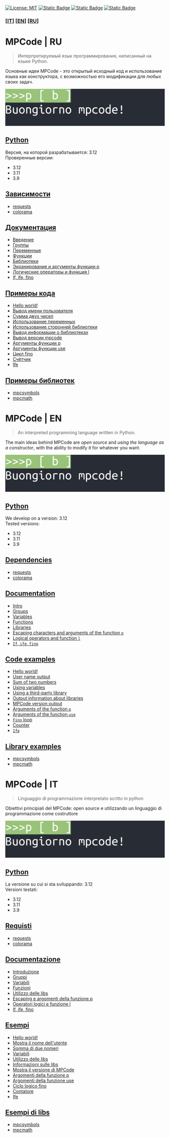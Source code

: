 [![License: MIT](https://img.shields.io/badge/License-MIT-blue.svg)](https://opensource.org/license/mit)
[![Static Badge](https://img.shields.io/badge/discord-%23151516?logo=discord&logoColor=%23ffffff&labelColor=%235662f6)](https://discord.gg/eKCgfGJWzG)
[![Static Badge](https://img.shields.io/badge/%D0%BF%D0%BE%D0%B4%D0%B4%D0%B5%D1%80%D0%B6%D0%B0%D1%82%D1%8C%20%D0%BD%D0%B0%D1%81-%23ffffff?logo=boosty&logoColor=%23ffffff&labelColor=%23f0642b)](https://boosty.to/weksoftware)
[![Static Badge](https://img.shields.io/badge/reddit-%23ff4500?logo=reddit&logoColor=white&labelColor=%23ff4500&color=white)](https://www.reddit.com/user/weksoftware/)

### [[IT](#mpcode--it)] [[EN](#mpcode--en)] [[RU](#mpcode--ru)]

# MPCode | RU
> Интерпретируемый язык программирования, написанный на языке Python.

Основные идеи MPCode - это открытый исходный код и использование языка как конструктора, с возможностью его модификации для любых своих задач.

![banner](mpcode.png)

## [Python](https://python.org)
Версия, на которой разрабатывается: 3.12\
Проверенные версии:
- 3.12
- 3.11
- 3.9

## [Зависимости](requirements.txt)
- [requests](https://github.com/psf/requests)
- [colorama](https://github.com/tartley/colorama)

## [Документация](start_ru.md)
- [Введение](start_ru.md#введение)
- [Группы](start_ru.md#группы)
- [Переменные](start_ru.md#переменные)
- [Функции](start_ru.md#функции)
- [Библиотеки](start_ru.md#библиотеки)
- [Экранирование и аргументы функции p](start_ru.md#экранирование-и-аргументы-функции-p)
- [Логические операторы и функция l](start_ru.md#логические-операторы-и-функция-l)
- [If, ife, fino](start_ru.md#if-ife-fino)

## [Примеры кода](examples/mpcode/)
- [Hello world!](examples/mpcode/hello_world.txt)
- [Вывод имени пользователя](examples/mpcode/print_name.txt)
- [Сумма двух чисел](examples/mpcode/sum.txt)
- [Использование переменных](examples/mpcode/vars_test.txt)
- [Использование сторонней библиотеки](examples/mpcode/use_lib.txt)
- [Вывод информации о библиотеках](examples/mpcode/info_about_libs.txt)
- [Вывод версии mpcode](examples/mpcode/check_version_mpcode.txt)
- [Аргументы функции p](examples/mpcode/p_arguments.txt)
- [Аргументы функции use](examples/mpcode/use_lib_p_o.txt)
- [Цикл fino](examples/mpcode/fino.txt)
- [Счётчик](examples/mpcode/counter.txt)
- [Ife](examples/mpcode/ife.txt)

## [Примеры библиотек](libs_in_mpcode.md)
- [mpcsymbols](https://github.com/Mister-Wek/mpcsymbols)
- [mpcmath](https://github.com/Mister-Wek/mpcmath)



# MPCode | EN
> An interpreted programming language written in Python.

The main ideas behind MPCode are *open source* and *using the language as a constructor*, with the ability to modify it for whatever you want.

![banner](mpcode.png)

## [Python](https://python.org)
We develop on a version: 3.12\
Tested versions:
- 3.12
- 3.11
- 3.9

## [Dependencies](requirements.txt)
- [requests](https://github.com/psf/requests)
- [colorama](https://github.com/tartley/colorama)

## [Documentation](start_en.md)
- [Intro](start_en.md#intro)
- [Groups](start_en.md#groups)
- [Variables](start_en.md#variables)
- [Functions](start_en.md#functions)
- [Libraries](start_en.md#libraries)
- [Escaping characters and arguments of the function `p`](start_en.md#escaping-characters-and-arguments-of-the-function-p)
- [Logical operators and function `l`](start_en.md#logical-operators-and-function-l)
- [`If`, `ife`, `fino`](start_en.md#if-ife-fino)

## [Code examples](examples/mpcode/)
- [Hello world!](examples/mpcode/hello_world.txt)
- [User name output](examples/mpcode/print_name.txt)
- [Sum of two numbers](examples/mpcode/sum.txt)
- [Using variables](examples/mpcode/vars_test.txt)
- [Using a third-party library](examples/mpcode/use_lib.txt)
- [Output information about libraries](examples/mpcode/info_about_libs.txt)
- [MPCode version output](examples/mpcode/check_version_mpcode.txt)
- [Arguments of the function `p`](examples/mpcode/p_arguments.txt)
- [Arguments of the function `use`](examples/mpcode/use_lib_p_o.txt)
- [`Fino` loop](examples/mpcode/fino.txt)
- [Counter](examples/mpcode/counter.txt)
- [`Ife`](examples/mpcode/ife.txt)

## [Library examples](libs_in_mpcode.md)
- [mpcsymbols](https://github.com/Mister-Wek/mpcsymbols)
- [mpcmath](https://github.com/Mister-Wek/mpcmath)



# MPCode | IT
> Linguaggio di programmazione interpretato scritto in python

Obiettivi principiali del MPCode: open source e utilizzando un linguaggio di programmazione come costruttore

![banner](mpcode.png)

## [Python](https://python.org)
La versione su cui si sta sviluppando: 3.12\
Versioni testati:
- 3.12
- 3.11
- 3.9

## [Requisti](requirements.txt)
- [requests](https://github.com/psf/requests)
- [colorama](https://github.com/tartley/colorama)

## [Documentazione](start_it.md)
- [Introduzione](start_it.md#introduzione)
- [Gruppi](start_it.md#gruppi)
- [Variabili](start_it.md#variabili)
- [Funzioni](start_it.md#funzione)
- [Utilizzo delle libs](start_it.md#libs)
- [Escaping e argomenti della funzione p](start_it.md#escaping-e-argomenti-della-funzione-p)
- [Operatori logici e funzione l](start_it.md#operatori-logici-e-funzione-l)
- [If, ife, fino](start_it.md#if-ife-fino)

## [Esempi](examples/mpcode/)
- [Hello world!](examples/mpcode/hello_world.txt)
- [Mostra il nome dell'utente](examples/mpcode/print_name.txt)
- [Somma di due nomeri](examples/mpcode/sum.txt)
- [Variabili](examples/mpcode/vars_test.txt)
- [Utilizzo delle libs](examples/mpcode/use_lib.txt)
- [Informazioni sulle libs](examples/mpcode/info_about_libs.txt)
- [Mostra il versione di MPCode](examples/mpcode/check_version_mpcode.txt)
- [Argomenti della funzione p](examples/mpcode/p_arguments.txt)
- [Argomenti della funzione use](examples/mpcode/use_lib_p_o.txt)
- [Ciclo logico fino](examples/mpcode/fino.txt)
- [Contatore](examples/mpcode/counter.txt)
- [Ife](examples/mpcode/ife.txt)

## [Esempi di libs](libs_in_mpcode.md)
- [mpcsymbols](https://github.com/Mister-Wek/mpcsymbols)
- [mpcmath](https://github.com/Mister-Wek/mpcmath)

